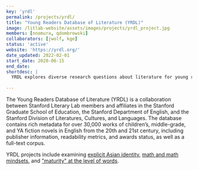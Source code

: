 ```yaml
---
key: 'yrdl'
permalink: /projects/yrdl/
title: "Young Readers Database of Literature (YRDL)"
image: /litlab-website/assets/images/projects/yrdl_project.jpg
members: [nnomura, qdombrowski]
collaborators: [jwolf, kge]
status: 'active'
website: 'https://yrdl.org/'
date_updated: 2022-02-01
start_date: 2020-06-15
end_date:
shortdesc: |
  YRDL explores diverse research questions about literature for young readers, using a database of 30,000+ works in English from the 20th and 21st century.
  
---
```


The Young Readers Database of Literature (YRDL) is a collaboration between Stanford Literary Lab members and affiliates in the Stanford Graduate School of Education, the Stanford Department of English, and the Stanford Division of Literatures, Cultures, and Languages. The database contains rich metadata for over 30,000 works of children’s, middle-grade, and YA fiction novels in English from the 20th and 21st century, including publisher information, readability metrics, and awards status, as well as a full-text corpus.

YRDL projects include examining [explicit Asian identity](https://yrdl.org/projects/explicit-asian-identity/), [math and math mindsets](https://yrdl.org/projects/math/), and ["maturity" at the level of words](https://yrdl.org/projects/maturity-words/).
